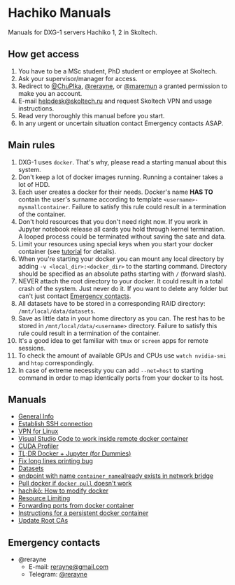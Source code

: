 # Hachiko Manuals
Manuals for DXG-1 servers Hachiko 1, 2 in Skoltech.

## How get access
1. You have to be a MSc student, PhD student or employee at Skoltech.
2. Ask your supervisor/manager for access.
3. Redirect to [@ChuPIka][1], [@rerayne][2], or [@maremun][3] a granted permission to make you an account.
4. E-mail [helpdesk@skoltech.ru][4] and request Skoltech VPN and usage instructions.
5. Read very thoroughly this manual before you start.
6. In any urgent or uncertain situation contact Emergency contacts ASAP.

## Main rules

1. DXG-1 uses `docker`. That's why, please read a starting manual about this system. <add link>
2. Don't keep a lot of docker images running. Running a container takes a lot of HDD.
3. Each user creates a docker for their needs. Docker's name **HAS TO** contain the user's surname according to template `<username>-mysmallcontainer`.
Failure to satisfy this rule could result in a termination of the container.
4. Don't hold resources that you don't need right now. If you work in Jupyter notebook release all cards you hold through kernel termination. A looped process could be terminated without saving the sate and data.
5. Limit your resources using special keys when you start your docker container (see [tutorial][5] for details).
6. When you're starting your docker you can mount any local directory by adding `-v <local_dir>:<docker_dir>` to the starting command. Directory should be specified as an absolute paths starting with `/` (forward slash).
7. NEVER attach the root directory to your docker. It could result in a total crash of the system. Just never do it. If you want to delete any folder but can't just contact [Emergency contacts](#Emergency_contacts).
8. All datasets have to be stored in a corresponding RAID directory: `/mnt/local/data/datasets`.
9. Save as little data in your home directory as you can. The rest has to be stored in `/mnt/local/data/<username>` directory. Failure to satisfy this rule could result in a termination of the container.
10. It's a good idea to get familiar with `tmux` or `screen` apps for remote sessions.
11. To check the amount of available GPUs and CPUs use `watch nvidia-smi` and `htop` correspondingly.
12. In case of extreme necessity you can add `--net=host` to starting command in order to map identically ports from your docker to its host.

## Manuals
* [General Info](manuals/general_info.md)
* [Establish SSH connection](manuals/connect_ssh.md)
* [VPN for Linux](manuals/vpn_under_linux.md)
* [Visual Studio Code to work inside remote docker container](manuals/vs_remote.md)
* [CUDA Profiler](manuals/cuda_profiler.md)
* [TL;DR Docker + Jupyter (for Dummies)](manuals/docker_jupyter.md)
* [Fix long lines printing bug](manuals/long_lines.md)
* [Datasets](manuals/datasets.md)
* [endpoint with name `container_name`already exists in network bridge](manuals/endpoint_name.md)
* [Pull docker if `docker pull` doesn't work](manuals/pull_docker.md)
* [hachikō: How to modify docker](manuals/modify_docker.md)
* [Resource Limiting](manuals/resource_limiting.md)
* [Forwarding ports from docker container](manuals/port_forwarding.md)
* [Instructions for a persistent docker container](manuals/persistant_container.md)
* [Update Root CAs](manuals/update-trusted-ca.md)

## Emergency contacts <span id="Emergency_contacts"><span>

* @rerayne
    * E-mail: rerayne@gmail.com
    * Telegram: [@rerayne][2]

[1]: https://t.me/ChuPika
[2]: https://t.me/rerayne
[3]: https://t.me/maremun
[4]: mailto:helpdesk@skoltech.ru
[5]: ./manuals/resource_limiting.md
